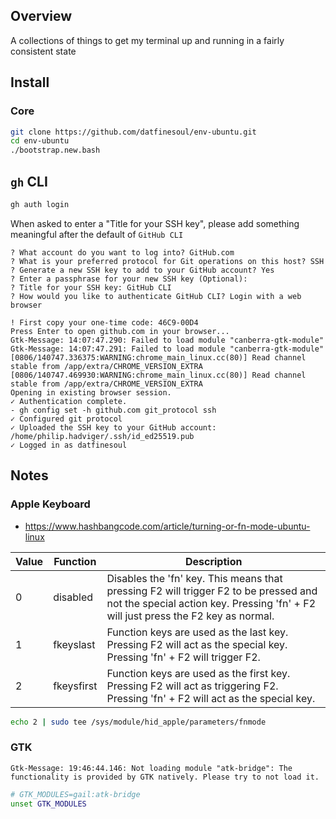 ## Overview

A collections of things to get my terminal up and running in a fairly consistent state

## Install

### Core

```bash
git clone https://github.com/datfinesoul/env-ubuntu.git
cd env-ubuntu
./bootstrap.new.bash
```

## `gh` CLI

```bash
gh auth login
```

When asked to enter a "Title for your SSH key", please add something meaningful after the default of `GitHub CLI`

```
? What account do you want to log into? GitHub.com
? What is your preferred protocol for Git operations on this host? SSH
? Generate a new SSH key to add to your GitHub account? Yes
? Enter a passphrase for your new SSH key (Optional):
? Title for your SSH key: GitHub CLI
? How would you like to authenticate GitHub CLI? Login with a web browser

! First copy your one-time code: 46C9-00D4
Press Enter to open github.com in your browser...
Gtk-Message: 14:07:47.290: Failed to load module "canberra-gtk-module"
Gtk-Message: 14:07:47.291: Failed to load module "canberra-gtk-module"
[0806/140747.336375:WARNING:chrome_main_linux.cc(80)] Read channel stable from /app/extra/CHROME_VERSION_EXTRA
[0806/140747.469930:WARNING:chrome_main_linux.cc(80)] Read channel stable from /app/extra/CHROME_VERSION_EXTRA
Opening in existing browser session.
✓ Authentication complete.
- gh config set -h github.com git_protocol ssh
✓ Configured git protocol
✓ Uploaded the SSH key to your GitHub account: /home/philip.hadviger/.ssh/id_ed25519.pub
✓ Logged in as datfinesoul
```

## Notes

### Apple Keyboard

- https://www.hashbangcode.com/article/turning-or-fn-mode-ubuntu-linux

| Value | Function | Description |
| - | - | - |
| 0 | disabled | Disables the 'fn' key. This means that pressing F2 will trigger F2 to be pressed and not the special action key. Pressing 'fn' + F2 will just press the F2 key as normal. |
| 1 | fkeyslast | Function keys are used as the last key. Pressing F2 will act as the special key. Pressing 'fn' + F2 will trigger F2. |
| 2 | fkeysfirst | Function keys are used as the first key. Pressing F2 will act as triggering F2. Pressing 'fn' + F2 will act as the special key. |

```bash
echo 2 | sudo tee /sys/module/hid_apple/parameters/fnmode
```

### GTK

```log
Gtk-Message: 19:46:44.146: Not loading module "atk-bridge": The functionality is provided by GTK natively. Please try to not load it.
```

```bash
# GTK_MODULES=gail:atk-bridge
unset GTK_MODULES
```
